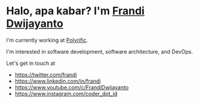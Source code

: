 # Halo, apa kabar? I'm [Frandi Dwijayanto](https://frandi.dev)

I'm currently working at [Polyrific](https://polyrific.com).

I'm interested in software development, software architecture, and DevOps.

Let's get in touch at
- https://twitter.com/frandi
- https://www.linkedin.com/in/frandi
- https://www.youtube.com/c/FrandiDwijayanto
- https://www.instagram.com/coder_dot_id

<!--
**frandi/frandi** is a ✨ _special_ ✨ repository because its `README.md` (this file) appears on your GitHub profile.

Here are some ideas to get you started:

- 🔭 I’m currently working on ...
- 🌱 I’m currently learning ...
- 👯 I’m looking to collaborate on ...
- 🤔 I’m looking for help with ...
- 💬 Ask me about ...
- 📫 How to reach me: ...
- 😄 Pronouns: ...
- ⚡ Fun fact: ...
-->
